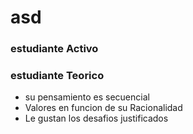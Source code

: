 # asd
### estudiante Activo
### estudiante Teorico
* su pensamiento es secuencial
* Valores en funcion de su Racionalidad
* Le gustan los desafios justificados 
<!--stackedit_data:
eyJoaXN0b3J5IjpbLTE4MjM0MjMzODFdfQ==
-->